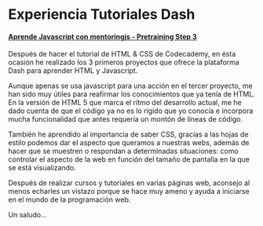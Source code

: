 # Experiencia Tutoriales Dash
#### [Aprende Javascript con mentoringjs - Pretraining Step 3](http://mentoringjs.com "MentoringJS")

Después de hacer el tutorial de HTML & CSS de Codecademy, en ésta ocasión he realizado los 3 primeros proyectos que ofrece la 
plataforma Dash para aprender HTML y Javascript.

Aunque apenas se usa javascript para una acción en el tercer proyecto, me han sido muy útiles para reafirmar los conocimientos 
que ya tenía de HTML. En la versión de HTML 5 que marca el ritmo del desarrollo actual, me he dado cuenta de que el código ya no
es lo rígido que yo conocía e incorpora mucha funcionalidad que antes requería un montón de líneas de código.

También he aprendido al importancia de saber CSS, gracias a las hojas de estilo podemos dar el aspecto que queramos a nuestras webs,
además de hacer que se muestren o respondan a determinadas situaciones: como controlar el aspecto de la web en función del tamaño de
pantalla en la que se está visualizando.

Después de realizar cursos y tutoriales en varias páginas web, aconsejo al menos echarles un vistazo porque se hace muy ameno y
ayuda a iniciarse en el mundo de la programación web.

Un saludo...
